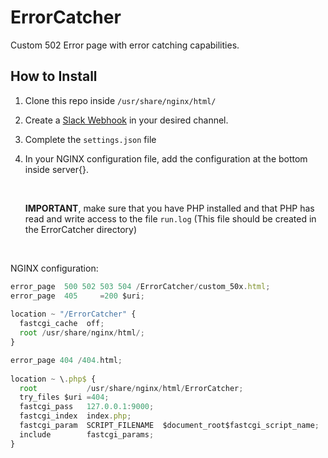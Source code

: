 # ErrorCatcher
Custom 502 Error page with error catching capabilities.

## How to Install

1. Clone this repo inside `/usr/share/nginx/html/`

2. Create a [Slack Webhook][1] in your desired channel.

3. Complete the `settings.json` file

4. In your NGINX configuration file, add the configuration at the bottom inside server{}.

   ​

   **IMPORTANT**, make sure that you have PHP installed and that PHP has read and write access to the file ``run.log`` (This file should be created in the ErrorCatcher directory)

   ​

NGINX configuration:
```javascript
error_page  500 502 503 504 /ErrorCatcher/custom_50x.html;
error_page  405     =200 $uri;
	
location ~ "/ErrorCatcher" {
  fastcgi_cache  off;
  root /usr/share/nginx/html/;
}

error_page 404 /404.html;
    
location ~ \.php$ {
  root           /usr/share/nginx/html/ErrorCatcher;
  try_files $uri =404;
  fastcgi_pass   127.0.0.1:9000;
  fastcgi_index  index.php;
  fastcgi_param  SCRIPT_FILENAME  $document_root$fastcgi_script_name;
  include        fastcgi_params;
}
```


[1]:	https://api.slack.com/incoming-webhooks
